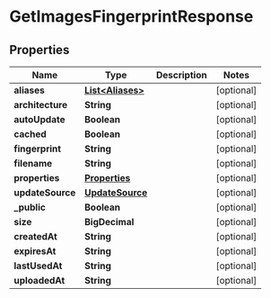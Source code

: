 

# GetImagesFingerprintResponse


## Properties

| Name | Type | Description | Notes |
|------------ | ------------- | ------------- | -------------|
|**aliases** | [**List&lt;Aliases&gt;**](Aliases.md) |  |  [optional] |
|**architecture** | **String** |  |  [optional] |
|**autoUpdate** | **Boolean** |  |  [optional] |
|**cached** | **Boolean** |  |  [optional] |
|**fingerprint** | **String** |  |  [optional] |
|**filename** | **String** |  |  [optional] |
|**properties** | [**Properties**](Properties.md) |  |  [optional] |
|**updateSource** | [**UpdateSource**](UpdateSource.md) |  |  [optional] |
|**_public** | **Boolean** |  |  [optional] |
|**size** | **BigDecimal** |  |  [optional] |
|**createdAt** | **String** |  |  [optional] |
|**expiresAt** | **String** |  |  [optional] |
|**lastUsedAt** | **String** |  |  [optional] |
|**uploadedAt** | **String** |  |  [optional] |



